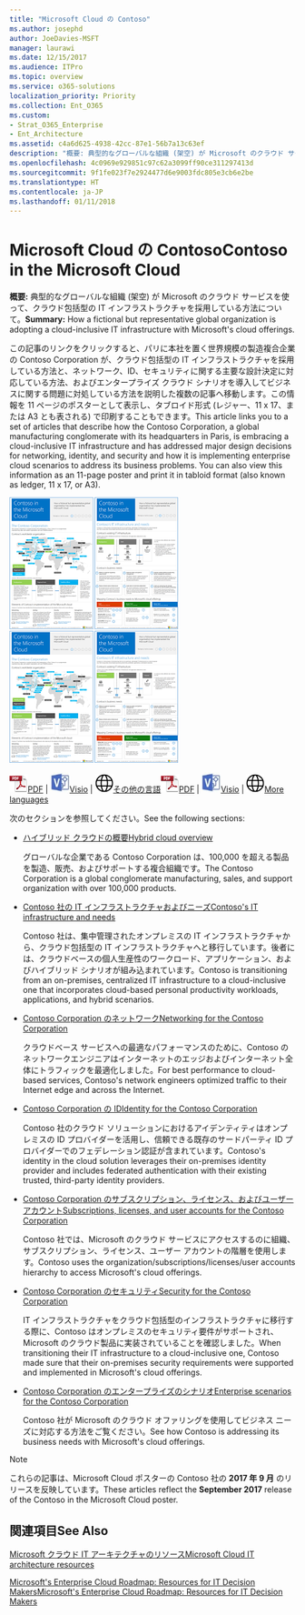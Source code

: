 ```yaml
---
title: "Microsoft Cloud の Contoso"
ms.author: josephd
author: JoeDavies-MSFT
manager: laurawi
ms.date: 12/15/2017
ms.audience: ITPro
ms.topic: overview
ms.service: o365-solutions
localization_priority: Priority
ms.collection: Ent_O365
ms.custom:
- Strat_O365_Enterprise
- Ent_Architecture
ms.assetid: c4a6d625-4938-42cc-87e1-56b7a13c63ef
description: "概要: 典型的なグローバルな組織 (架空) が Microsoft のクラウド サービスを使って、クラウド包括型の IT インフラストラクチャを採用している方法について。"
ms.openlocfilehash: 4c0969e929851c97c62a3099ff90ce311297413d
ms.sourcegitcommit: 9f1fe023f7e2924477d6e9003fdc805e3cb6e2be
ms.translationtype: HT
ms.contentlocale: ja-JP
ms.lasthandoff: 01/11/2018
---
```

# <a name="contoso-in-the-microsoft-cloud"></a><span data-ttu-id="07cb7-103">Microsoft Cloud の Contoso</span><span class="sxs-lookup"><span data-stu-id="07cb7-103">Contoso in the Microsoft Cloud</span></span>

 <span data-ttu-id="07cb7-104">**概要:** 典型的なグローバルな組織 (架空) が Microsoft のクラウド サービスを使って、クラウド包括型の IT インフラストラクチャを採用している方法について。</span><span class="sxs-lookup"><span data-stu-id="07cb7-104">**Summary:** How a fictional but representative global organization is adopting a cloud-inclusive IT infrastructure with Microsoft's cloud offerings.</span></span>
  
<span data-ttu-id="07cb7-p101">この記事のリンクをクリックすると、パリに本社を置く世界規模の製造複合企業の Contoso Corporation が、クラウド包括型の IT インフラストラクチャを採用している方法と、ネットワーク、ID、セキュリティに関する主要な設計決定に対応している方法、およびエンタープライズ クラウド シナリオを導入してビジネスに関する問題に対処している方法を説明した複数の記事へ移動します。この情報を 11 ページのポスターとして表示し、タブロイド形式 (レジャー、11 x 17、または A3 とも表される) で印刷することもできます。</span><span class="sxs-lookup"><span data-stu-id="07cb7-p101">This article links you to a set of articles that describe how the Contoso Corporation, a global manufacturing conglomerate with its headquarters in Paris, is embracing a cloud-inclusive IT infrastructure and has addressed major design decisions for networking, identity, and security and how it is implementing enterprise cloud scenarios to address its business problems. You can also view this information as an 11-page poster and print it in tabloid format (also known as ledger, 11 x 17, or A3).</span></span>
  
<span data-ttu-id="07cb7-107">[![Microsoft Cloud ポスターの Contoso のサムネイル画像。](images/Contoso_Poster/Thumbnail.png)](https://www.microsoft.com/download/details.aspx?id=54427)</span><span class="sxs-lookup"><span data-stu-id="07cb7-107">[![Thumb image of the Contoso in the Microsoft Cloud poster.](images/Contoso_Poster/Thumbnail.png)](https://www.microsoft.com/download/details.aspx?id=54427)</span></span>
  
<span data-ttu-id="07cb7-108">![PDF ファイル](images/Common_Images/PDFIcon.png)[PDF](https://go.microsoft.com/fwlink/p/?linkid=842085)  | ![Visio ファイル](images/Common_Images/VisioIcon.png)[Visio](https://go.microsoft.com/fwlink/p/?linkid=842086)  | ![他の言語のバージョンのページを参照してください](images/Common_Images/GlobeIcon.png)[その他の言語](https://www.microsoft.com/download/details.aspx?id=54427)</span><span class="sxs-lookup"><span data-stu-id="07cb7-108">![PDF file](images/Common_Images/PDFIcon.png)[PDF](https://go.microsoft.com/fwlink/p/?linkid=842085)  | ![Visio file](images/Common_Images/VisioIcon.png)[Visio](https://go.microsoft.com/fwlink/p/?linkid=842086)  | ![See a page with versions in additional languages](images/Common_Images/GlobeIcon.png)[More languages](https://www.microsoft.com/download/details.aspx?id=54427)</span></span>
  
<span data-ttu-id="07cb7-109">次のセクションを参照してください。</span><span class="sxs-lookup"><span data-stu-id="07cb7-109">See the following sections:</span></span>
  
- [<span data-ttu-id="07cb7-110">ハイブリッド クラウドの概要</span><span class="sxs-lookup"><span data-stu-id="07cb7-110">Hybrid cloud overview</span></span>](hybrid-cloud-overview.md)
    
    <span data-ttu-id="07cb7-111">グローバルな企業である Contoso Corporation は、100,000 を超える製品を製造、販売、およびサポートする複合組織です。</span><span class="sxs-lookup"><span data-stu-id="07cb7-111">The Contoso Corporation is a global conglomerate manufacturing, sales, and support organization with over 100,000 products.</span></span>
    
- [<span data-ttu-id="07cb7-112">Contoso 社の IT インフラストラクチャおよびニーズ</span><span class="sxs-lookup"><span data-stu-id="07cb7-112">Contoso's IT infrastructure and needs</span></span>](contoso-it-infrastructure-and-needs.md)
    
    <span data-ttu-id="07cb7-113">Contoso 社は、集中管理されたオンプレミスの IT インフラストラクチャから、クラウド包括型の IT インフラストラクチャへと移行しています。後者には、クラウドベースの個人生産性のワークロード、アプリケーション、およびハイブリッド シナリオが組み込まれています。</span><span class="sxs-lookup"><span data-stu-id="07cb7-113">Contoso is transitioning from an on-premises, centralized IT infrastructure to a cloud-inclusive one that incorporates cloud-based personal productivity workloads, applications, and hybrid scenarios.</span></span>
    
- [<span data-ttu-id="07cb7-114">Contoso Corporation のネットワーク</span><span class="sxs-lookup"><span data-stu-id="07cb7-114">Networking for the Contoso Corporation</span></span>](networking-for-the-contoso-corporation.md)
    
    <span data-ttu-id="07cb7-115">クラウドベース サービスへの最適なパフォーマンスのために、Contoso のネットワークエンジニアはインターネットのエッジおよびインターネット全体にトラフィックを最適化しました。</span><span class="sxs-lookup"><span data-stu-id="07cb7-115">For best performance to cloud-based services, Contoso's network engineers optimized traffic to their Internet edge and across the Internet.</span></span>
    
- [<span data-ttu-id="07cb7-116">Contoso Corporation の ID</span><span class="sxs-lookup"><span data-stu-id="07cb7-116">Identity for the Contoso Corporation</span></span>](identity-for-the-contoso-corporation.md)
    
    <span data-ttu-id="07cb7-117">Contoso 社のクラウド ソリューションにおけるアイデンティティはオンプレミスの ID プロバイダーを活用し、信頼できる既存のサードパーティ ID プロバイダーでのフェデレーション認証が含まれています。</span><span class="sxs-lookup"><span data-stu-id="07cb7-117">Contoso's identity in the cloud solution leverages their on-premises identity provider and includes federated authentication with their existing trusted, third-party identity providers.</span></span>
    
- [<span data-ttu-id="07cb7-118">Contoso Corporation のサブスクリプション、ライセンス、およびユーザー アカウント</span><span class="sxs-lookup"><span data-stu-id="07cb7-118">Subscriptions, licenses, and user accounts for the Contoso Corporation</span></span>](subscriptions-licenses-and-user-accounts-for-the-contoso-corporation.md)
    
    <span data-ttu-id="07cb7-119">Contoso 社では、Microsoft のクラウド サービスにアクセスするのに組織、サブスクリプション、ライセンス、ユーザー アカウントの階層を使用します。</span><span class="sxs-lookup"><span data-stu-id="07cb7-119">Contoso uses the organization/subscriptions/licenses/user accounts hierarchy to access Microsoft's cloud offerings.</span></span>
    
- [<span data-ttu-id="07cb7-120">Contoso Corporation のセキュリティ</span><span class="sxs-lookup"><span data-stu-id="07cb7-120">Security for the Contoso Corporation</span></span>](security-for-the-contoso-corporation.md)
    
    <span data-ttu-id="07cb7-121">IT インフラストラクチャをクラウド包括型のインフラストラクチャに移行する際に、Contoso はオンプレミスのセキュリティ要件がサポートされ、Microsoft のクラウド製品に実装されていることを確認しました。</span><span class="sxs-lookup"><span data-stu-id="07cb7-121">When transitioning their IT infrastructure to a cloud-inclusive one, Contoso made sure that their on-premises security requirements were supported and implemented in Microsoft's cloud offerings.</span></span>
    
- [<span data-ttu-id="07cb7-122">Contoso Corporation のエンタープライズのシナリオ</span><span class="sxs-lookup"><span data-stu-id="07cb7-122">Enterprise scenarios for the Contoso Corporation</span></span>](enterprise-scenarios-for-the-contoso-corporation.md)
    
    <span data-ttu-id="07cb7-123">Contoso 社が Microsoft のクラウド オファリングを使用してビジネス ニーズに対応する方法をご覧ください。</span><span class="sxs-lookup"><span data-stu-id="07cb7-123">See how Contoso is addressing its business needs with Microsoft's cloud offerings.</span></span>
    
> [!NOTE]
> <span data-ttu-id="07cb7-124">これらの記事は、Microsoft Cloud ポスターの Contoso 社の **2017 年 9 月** のリリースを反映しています。</span><span class="sxs-lookup"><span data-stu-id="07cb7-124">These articles reflect the **September 2017** release of the Contoso in the Microsoft Cloud poster.</span></span>
  
## <a name="see-also"></a><span data-ttu-id="07cb7-125">関連項目</span><span class="sxs-lookup"><span data-stu-id="07cb7-125">See Also</span></span>

[<span data-ttu-id="07cb7-126">Microsoft クラウド IT アーキテクチャのリソース</span><span class="sxs-lookup"><span data-stu-id="07cb7-126">Microsoft Cloud IT architecture resources</span></span>](microsoft-cloud-it-architecture-resources.md)

<span data-ttu-id="07cb7-127">[Microsoft's Enterprise Cloud Roadmap: Resources for IT Decision Makers](https://sway.com/FJ2xsyWtkJc2taRD)</span><span class="sxs-lookup"><span data-stu-id="07cb7-127">[Microsoft's Enterprise Cloud Roadmap: Resources for IT Decision Makers](https://sway.com/FJ2xsyWtkJc2taRD)</span></span>



